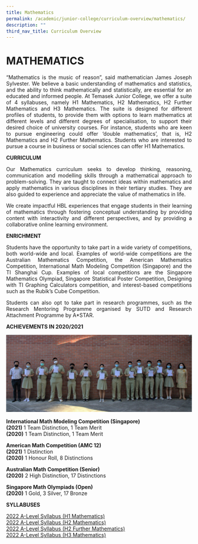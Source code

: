 ```yaml
---
title: Mathematics
permalink: /academic/junior-college/curriculum-overview/mathematics/
description: ""
third_nav_title: Curriculum Overview
---
```

# MATHEMATICS
<p style="text-align: justify;">“Mathematics is the music of reason”, said mathematician James Joseph Sylvester. We believe a basic understanding of mathematics and statistics, and the ability to think mathematically and statistically, are essential for an educated and informed people. At Temasek Junior College, we offer a suite of 4 syllabuses, namely H1 Mathematics, H2 Mathematics, H2 Further Mathematics and H3 Mathematics. The suite is designed for different profiles of students, to provide them with options to learn mathematics at different levels and different degrees of specialisation, to support their desired choice of university courses. For instance, students who are keen to pursue engineering could offer ‘double mathematics’, that is, H2 Mathematics and H2 Further Mathematics. Students who are interested to pursue a course in business or social sciences can offer H1 Mathematics.</p>

**CURRICULUM**

<p style="text-align: justify;">Our Mathematics curriculum seeks to develop thinking, reasoning, communication and modelling skills through a mathematical approach to problem-solving. They are taught to connect ideas within mathematics and apply mathematics in various disciplines in their tertiary studies. They are also guided to experience and appreciate the value of mathematics in life.</p>

<p style="text-align: justify;">We create impactful HBL experiences that engage students in their learning of mathematics through fostering conceptual understanding by providing content with interactivity and different perspectives, and by providing a collaborative online learning environment.</p>

**ENRICHMENT**

<p style="text-align: justify;">Students have the opportunity to take part in a wide variety of competitions, both world-wide and local. Examples of world-wide competitions are the Australian Mathematics Competition, the American Mathematics Competition, International Math Modeling Competition (Singapore) and the TI Shanghai Cup. Examples of local competitions are the Singapore Mathematics Olympiad, Singapore Statistical Poster Competition, Designing with TI Graphing Calculators competition, and interest-based competitions such as the Rubik’s Cube Competition.</p> 

<p style="text-align: justify;">Students can also opt to take part in research programmes, such as the Research Mentoring Programme organised by SUTD and Research Attachment Programme by A*STAR.</p>  

**ACHIEVEMENTS IN 2020/2021**

![](/images/Academic/Curriculum%20Overview/Mathematics/Math%20Pic%202.jpg)

**International Math Modeling Competition (Singapore)**   
**(2021)** 1 Team Distinction, 1 Team Merit   
**(2020)** 1 Team Distinction, 1 Team Merit

**American Math Competition (AMC 12)**   
**(2021)** 1 Distinction   
**(2020)** 1 Honour Roll, 8 Distinctions

**Australian Math Competition (Senior)**   
**(2020)** 2 High Distinction, 17 Distinctions

**Singapore Math Olympiads (Open)**   
**(2020)** 1 Gold, 3 Silver, 17 Bronze

**SYLLABUSES**

<a href="/files/Academic/Curriculum/Mathematics/8865_y22_sy.pdf" target="_blank">2022 A-Level Syllabus (H1 Mathematics)</a>   
<a href="/files/Academic/Curriculum/Mathematics/9758_y22_sy.pdf" target="_blank">2022 A-Level Syllabus (H2 Mathematics)</a>   
<a href="/files/Academic/Curriculum/Mathematics/9649_y22_sy.pdf" target="_blank">2022 A-Level Syllabus (H2 Further Mathematics)</a>   
<a href="/files/Academic/Curriculum/Mathematics/9820_y22_sy.pdf" target="_blank">2022 A-Level Syllabus (H3 Mathematics)</a>
